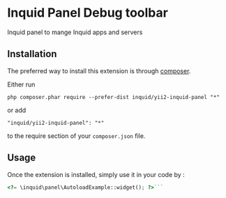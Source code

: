 Inquid Panel Debug toolbar
==========================
Inquid panel to mange Inquid apps and servers

Installation
------------

The preferred way to install this extension is through [composer](http://getcomposer.org/download/).

Either run

```
php composer.phar require --prefer-dist inquid/yii2-inquid-panel "*"
```

or add

```
"inquid/yii2-inquid-panel": "*"
```

to the require section of your `composer.json` file.


Usage
-----

Once the extension is installed, simply use it in your code by  :

```php
<?= \inquid\panel\AutoloadExample::widget(); ?>```